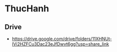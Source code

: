 # ThucHanh

## Drive 
- https://drive.google.com/drive/folders/11XHNUt-lVi2HZFCu3Dac23eJfDwvt6gg?usp=share_link  

